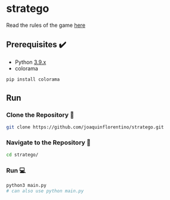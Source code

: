 # stratego
Read the rules of the game [here](https://www.playmonster.com/wp-content/uploads/2018/06/7471_Classic_English_Rules.pdf)
## Prerequisites :heavy_check_mark:
* Python [3.9.x](https://www.python.org/downloads/)
* colorama
```sh
pip install colorama
```
## Run
### Clone the Repository :pencil:
```sh
git clone https://github.com/joaquinflorentino/stratego.git
```
### Navigate to the Repository :pushpin:
```sh
cd stratego/
```
### Run :computer:
```sh
python3 main.py
# can also use python main.py
```
